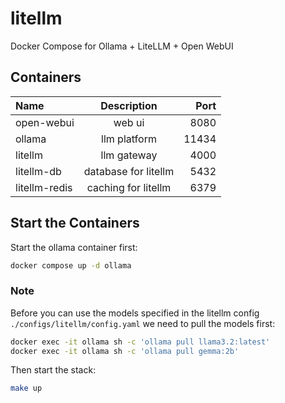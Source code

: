 # litellm

Docker Compose for Ollama + LiteLLM + Open WebUI

## Containers

| Name              | Description                | Port  |
| :---------------- | :------------------------: | ----: |
| open-webui        | web ui                     | 8080 |
| ollama            | llm platform               | 11434|
| litellm           | llm gateway                | 4000 |
| litellm-db        | database for litellm       | 5432 |
| litellm-redis     | caching for litellm        | 6379 |


## Start the Containers

Start the ollama container first:

```bash
docker compose up -d ollama
```

### Note

Before you can use the models specified in the litellm config `./configs/litellm/config.yaml` we need to pull the models first:

```bash
docker exec -it ollama sh -c 'ollama pull llama3.2:latest'
docker exec -it ollama sh -c 'ollama pull gemma:2b'
```

Then start the stack:

```bash
make up
```
